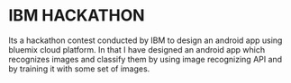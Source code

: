 # IBM HACKATHON
Its a hackathon contest conducted by IBM to design an android app using bluemix cloud platform. In that I have designed an android app which recognizes images and classify them by using image recognizing API and by training it with some set of images.
